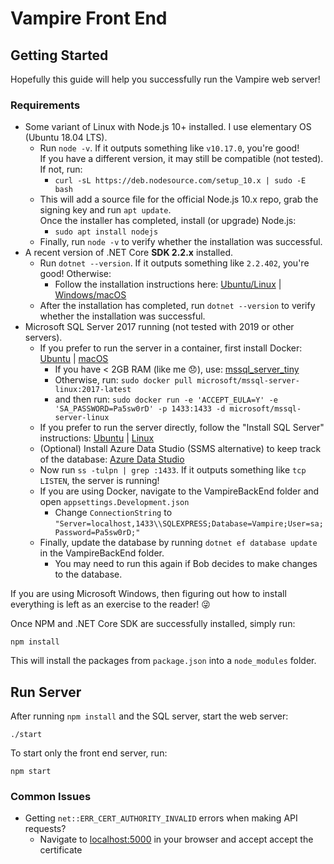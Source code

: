 Vampire Front End
=================


## Getting Started

Hopefully this guide will help you successfully run the Vampire web server!


### Requirements

- Some variant of Linux with Node.js 10+ installed.
  I use elementary OS (Ubuntu 18.04 LTS).
  - Run `node -v`. If it outputs something like `v10.17.0`, you're good!  
    If you have a different version, it may still be compatible (not tested). If not, run:
    - `curl -sL https://deb.nodesource.com/setup_10.x | sudo -E bash`
  - This will add a source file for the official Node.js 10.x repo, grab the signing key and run `apt update`.  
    Once the installer has completed, install (or upgrade) Node.js:
    - `sudo apt install nodejs`
  - Finally, run `node -v` to verify whether the installation was successful.
- A recent version of .NET Core **SDK 2.2.x** installed.
  - Run `dotnet --version`. If it outputs something like `2.2.402`, you're good! Otherwise:
    - Follow the installation instructions here: [Ubuntu/Linux](https://dotnet.microsoft.com/download/linux-package-manager/ubuntu18-04/sdk-2.2.402 "SDK 2.2.402") | [Windows/macOS](https://dotnet.microsoft.com/download/dotnet-core/2.2 "SDK 2.2.402")
  - After the installation has completed, run `dotnet --version` to verify whether the installation was successful.
- Microsoft SQL Server 2017 running (not tested with 2019 or other servers).
  - If you prefer to run the server in a container, first install Docker: [Ubuntu](https://www.digitalocean.com/community/tutorials/how-to-install-and-use-docker-on-ubuntu-18-04) | [macOS](https://database.guide/how-to-install-sql-server-on-a-mac/)
    - If you have &lt; 2GB RAM (like me :disappointed:), use: [mssql_server_tiny](https://github.com/justin2004/mssql_server_tiny#how-to-use)
    - Otherwise, run: `sudo docker pull microsoft/mssql-server-linux:2017-latest`
    - and then run: `sudo docker run -e 'ACCEPT_EULA=Y' -e 'SA_PASSWORD=Pa5sw0rD' -p 1433:1433 -d microsoft/mssql-server-linux`
  - If you prefer to run the server directly, follow the "Install SQL Server" instructions: [Ubuntu](https://docs.microsoft.com/en-us/sql/linux/quickstart-install-connect-ubuntu?view=sql-server-2017) | [Linux](https://docs.microsoft.com/en-us/sql/linux/sql-server-linux-setup?view=sql-server-ver15)
  - (Optional) Install Azure Data Studio (SSMS alternative) to keep track of the database: [Azure Data Studio](https://docs.microsoft.com/en-us/sql/azure-data-studio/download?view=sql-server-ver15)
  - Now run `ss -tulpn | grep :1433`. If it outputs something like `tcp LISTEN`, the server is running!
  - If you are using Docker, navigate to the VampireBackEnd folder and open `appsettings.Development.json`
    - Change `ConnectionString` to `"Server=localhost,1433\\SQLEXPRESS;Database=Vampire;User=sa;Password=Pa5sw0rD;"`
  - Finally, update the database by running `dotnet ef database update` in the VampireBackEnd folder.
    - You may need to run this again if Bob decides to make changes to the database.


If you are using Microsoft Windows, then figuring out
how to install everything is left as an exercise to the reader! :stuck_out_tongue_winking_eye:

Once NPM and .NET Core SDK are successfully installed, simply run:
```
npm install
```
This will install the packages from `package.json` into a `node_modules` folder.


## Run Server

After running `npm install` and the SQL server, start the web server:

```
./start
```

To start only the front end server, run:

```
npm start
```

### Common Issues

- Getting `net::ERR_CERT_AUTHORITY_INVALID` errors when making API requests?
  - Navigate to [localhost:5000](http://localhost:5000) in your browser and accept accept the certificate


